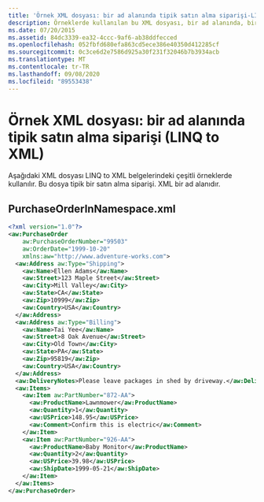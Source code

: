 ```yaml
---
title: 'Örnek XML dosyası: bir ad alanında tipik satın alma siparişi-LINQ to XML'
description: Örneklerde kullanılan bu XML dosyası, bir ad alanında, bir satın alma siparişi hakkında veri içerir.
ms.date: 07/20/2015
ms.assetid: 84dc3339-ea32-4ccc-9af6-ab38ddfecced
ms.openlocfilehash: 052fbfd680efa863cd5ece386e40350d412285cf
ms.sourcegitcommit: 0c3ce6d2e7586d925a30f231f32046b7b3934acb
ms.translationtype: MT
ms.contentlocale: tr-TR
ms.lasthandoff: 09/08/2020
ms.locfileid: "89553438"
---
```

# <a name="sample-xml-file-typical-purchase-order-in-a-namespace-linq-to-xml"></a>Örnek XML dosyası: bir ad alanında tipik satın alma siparişi (LINQ to XML)

Aşağıdaki XML dosyası LINQ to XML belgelerindeki çeşitli örneklerde kullanılır. Bu dosya tipik bir satın alma siparişi. XML bir ad alanıdır.

## <a name="purchaseorderinnamespacexml"></a>PurchaseOrderInNamespace.xml

```xml
<?xml version="1.0"?>
<aw:PurchaseOrder
    aw:PurchaseOrderNumber="99503"
    aw:OrderDate="1999-10-20"
    xmlns:aw="http://www.adventure-works.com">
  <aw:Address aw:Type="Shipping">
    <aw:Name>Ellen Adams</aw:Name>
    <aw:Street>123 Maple Street</aw:Street>
    <aw:City>Mill Valley</aw:City>
    <aw:State>CA</aw:State>
    <aw:Zip>10999</aw:Zip>
    <aw:Country>USA</aw:Country>
  </aw:Address>
  <aw:Address aw:Type="Billing">
    <aw:Name>Tai Yee</aw:Name>
    <aw:Street>8 Oak Avenue</aw:Street>
    <aw:City>Old Town</aw:City>
    <aw:State>PA</aw:State>
    <aw:Zip>95819</aw:Zip>
    <aw:Country>USA</aw:Country>
  </aw:Address>
  <aw:DeliveryNotes>Please leave packages in shed by driveway.</aw:DeliveryNotes>
  <aw:Items>
    <aw:Item aw:PartNumber="872-AA">
      <aw:ProductName>Lawnmower</aw:ProductName>
      <aw:Quantity>1</aw:Quantity>
      <aw:USPrice>148.95</aw:USPrice>
      <aw:Comment>Confirm this is electric</aw:Comment>
    </aw:Item>
    <aw:Item aw:PartNumber="926-AA">
      <aw:ProductName>Baby Monitor</aw:ProductName>
      <aw:Quantity>2</aw:Quantity>
      <aw:USPrice>39.98</aw:USPrice>
      <aw:ShipDate>1999-05-21</aw:ShipDate>
    </aw:Item>
  </aw:Items>
</aw:PurchaseOrder>
```
